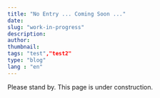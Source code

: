 ```yaml
---
title: "No Entry ... Coming Soon ..."
date:
slug: "work-in-progress"
description:
author:
thumbnail:
tags: "test","test2"
type: "blog"
lang : "en"
---
```


Please stand by. This page is under construction.
